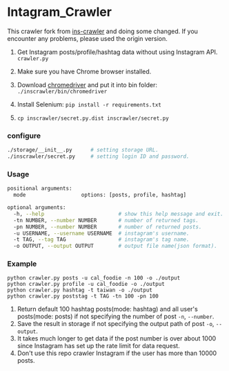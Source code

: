 # Intagram_Crawler

This crawler fork from [ins-crawler](https://github.com/huaying/ins-crawler) and doing some changed. If you encounter any problems, please used the origin version.

1. Get Instagram posts/profile/hashtag data without using Instagram API. `crawler.py`

1. Make sure you have Chrome browser installed.
2. Download [chromedriver](https://sites.google.com/a/chromium.org/chromedriver/) and put it into bin folder: `./inscrawler/bin/chromedriver`
3. Install Selenium: `pip install -r requirements.txt`
4. `cp inscrawler/secret.py.dist inscrawler/secret.py`

### configure
```sh
./storage/__init__.py      # setting storage URL.
./inscrawler/secret.py     # setting login ID and password.
```
### Usage
```sh
positional arguments:
  mode                  options: [posts, profile, hashtag]

optional arguments:
  -h, --help                        # show this help message and exit.
  -tn NUMBER, --number NUMBER       # number of returned tags.
  -pn NUMBER, --number NUMBER       # number of returned posts.
  -u USERNAME, --username USERNAME  # instagram's username.
  -t TAG, --tag TAG                 # instagram's tag name.
  -o OUTPUT, --output OUTPUT        # output file name(json format).
```

### Example
```
python crawler.py posts -u cal_foodie -n 100 -o ./output
python crawler.py profile -u cal_foodie -o ./output
python crawler.py hashtag -t taiwan -o ./output
python crawler.py poststag -t TAG -tn 100 -pn 100
```
1. Return default 100 hashtag posts(mode: hashtag) and all user's posts(mode: posts) if not specifying the number of post `-n`, `--number`.
2. Save the result in storage if not specifying the output path of post `-o`, `--output`.
3. It takes much longer to get data if the post number is over about 1000 since Instagram has set up the rate limit for data request.
4. Don't use this repo crawler Instagram if the user has more than 10000 posts.

